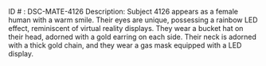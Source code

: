 ID # : DSC-MATE-4126
Description: Subject 4126 appears as a female human with a warm smile. Their eyes are unique, possessing a rainbow LED effect, reminiscent of virtual reality displays. They wear a bucket hat on their head, adorned with a gold earring on each side. Their neck is adorned with a thick gold chain, and they wear a gas mask equipped with a LED display.